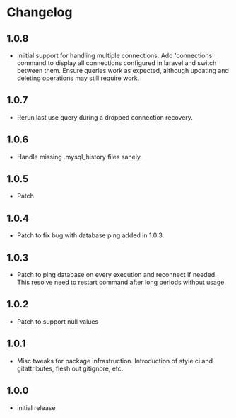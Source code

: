 # Changelog
## 1.0.8
- Iniitial support for handling multiple connections. Add 'connections' command to display all connections configured in laravel and switch between them. Ensure queries work as expected, although updating and deleting operations may still require work.

## 1.0.7
- Rerun last use query during a dropped connection recovery.

## 1.0.6
- Handle missing .mysql_history files sanely.

## 1.0.5
- Patch

## 1.0.4
- Patch to fix bug with database ping added in 1.0.3.

## 1.0.3
- Patch to ping database on every execution and reconnect if needed. This resolve need to restart command after long periods without usage.

## 1.0.2
- Patch to support null values

## 1.0.1
- Misc tweaks for package infrastruction. Introduction of style ci and gitattributes, flesh out gitignore, etc.

## 1.0.0
- initial release
